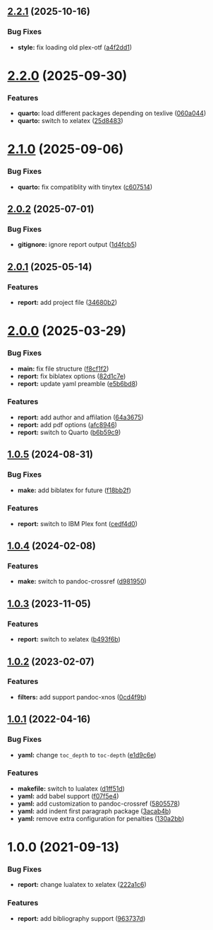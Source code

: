 ## [2.2.1](https://github.com/yamadharma/academic-laboratory-report-template/compare/v2.2.0...v2.2.1) (2025-10-16)


### Bug Fixes

* **style:** fix loading old plex-otf ([a4f2dd1](https://github.com/yamadharma/academic-laboratory-report-template/commit/a4f2dd1b92502379ea11269074626e2143efa771))



# [2.2.0](https://github.com/yamadharma/academic-laboratory-report-template/compare/v2.1.0...v2.2.0) (2025-09-30)


### Features

* **quarto:** load different packages depending on texlive ([060a044](https://github.com/yamadharma/academic-laboratory-report-template/commit/060a044832aeb6adc93fa0c1d951791ab2d51f62))
* **quarto:** switch to xelatex ([25d8483](https://github.com/yamadharma/academic-laboratory-report-template/commit/25d8483b39a2440d0463c185d055c233b5bc630f))



# [2.1.0](https://github.com/yamadharma/academic-laboratory-report-template/compare/v2.0.2...v2.1.0) (2025-09-06)


### Bug Fixes

* **quarto:** fix compatiblity with tinytex ([c607514](https://github.com/yamadharma/academic-laboratory-report-template/commit/c607514c96e3c43abd4805b96e409f33e464825a))



## [2.0.2](https://github.com/yamadharma/academic-laboratory-report-template/compare/v2.0.1...v2.0.2) (2025-07-01)


### Bug Fixes

* **gitignore:** ignore report output ([1d4fcb5](https://github.com/yamadharma/academic-laboratory-report-template/commit/1d4fcb5c4e60ad5f12ad8320e0589a42952e8a4a))



## [2.0.1](https://github.com/yamadharma/academic-laboratory-report-template/compare/v2.0.0...v2.0.1) (2025-05-14)


### Features

* **report:** add project file ([34680b2](https://github.com/yamadharma/academic-laboratory-report-template/commit/34680b24ba70cf61f0f8def4ce37c40e7e500189))



# [2.0.0](https://github.com/yamadharma/academic-laboratory-report-template/compare/v1.0.5...v2.0.0) (2025-03-29)


### Bug Fixes

* **main:** fix file structure ([f8cf1f2](https://github.com/yamadharma/academic-laboratory-report-template/commit/f8cf1f2b87fb7145c06163d0009750d4b9efaa18))
* **report:** fix biblatex options ([82d1c7e](https://github.com/yamadharma/academic-laboratory-report-template/commit/82d1c7edcfad3973bc6c4e2a1b87f4e9ec651380))
* **report:** update yaml preamble ([e5b6bd8](https://github.com/yamadharma/academic-laboratory-report-template/commit/e5b6bd803a9c46d8fb3ca91f526895becbf4be7f))


### Features

* **report:** add author and affilation ([64a3675](https://github.com/yamadharma/academic-laboratory-report-template/commit/64a3675af31d42703b2cdb7dcc217a8312b5e8a0))
* **report:** add pdf options ([afc8946](https://github.com/yamadharma/academic-laboratory-report-template/commit/afc894638b41a5bdc92a22243266a241ce2f9272))
* **report:** switch to Quarto ([b6b59c9](https://github.com/yamadharma/academic-laboratory-report-template/commit/b6b59c9c4bb2bf9fbfcea8663a0b93124be5caaf))



## [1.0.5](https://github.com/yamadharma/academic-laboratory-report-template/compare/v1.0.4...v1.0.5) (2024-08-31)


### Bug Fixes

* **make:** add biblatex for future ([f18bb2f](https://github.com/yamadharma/academic-laboratory-report-template/commit/f18bb2f6fc80f39f40abd20d276ce7038c7124df))


### Features

* **report:** switch to IBM Plex font ([cedf4d0](https://github.com/yamadharma/academic-laboratory-report-template/commit/cedf4d066120151c776c3a54151d84e06387f4b8))



## [1.0.4](https://github.com/yamadharma/academic-laboratory-report-template/compare/v1.0.3...v1.0.4) (2024-02-08)


### Features

* **make:** switch to pandoc-crossref ([d981950](https://github.com/yamadharma/academic-laboratory-report-template/commit/d981950aca35348a7489076b3f1a61f4b23be4d3))



## [1.0.3](https://github.com/yamadharma/academic-laboratory-report-template/compare/v1.0.2...v1.0.3) (2023-11-05)


### Features

* **report:** switch to xelatex ([b493f6b](https://github.com/yamadharma/academic-laboratory-report-template/commit/b493f6be6af9be6332019a0a680caca77c237b1d))



## [1.0.2](https://github.com/yamadharma/academic-laboratory-report-template/compare/v1.0.1...v1.0.2) (2023-02-07)


### Features

* **filters:** add support pandoc-xnos ([0cd4f9b](https://github.com/yamadharma/academic-laboratory-report-template/commit/0cd4f9b0c3602091c20bb2e3a7f4d3e6fc37b3fd))



## [1.0.1](https://github.com/yamadharma/academic-laboratory-report-template/compare/v1.0.0...v1.0.1) (2022-04-16)


### Bug Fixes

* **yaml:** change `toc_depth` to `toc-depth` ([e1d9c6e](https://github.com/yamadharma/academic-laboratory-report-template/commit/e1d9c6e3da06a4395032b573ad44a96b750bb6ba))


### Features

* **makefile:** switch to lualatex ([d1ff51d](https://github.com/yamadharma/academic-laboratory-report-template/commit/d1ff51db471deb33215c70a11621565103ce9f60))
* **yaml:** add babel support ([f07f5e4](https://github.com/yamadharma/academic-laboratory-report-template/commit/f07f5e44aa3ffc53257313ca03bd59bc4aa8239a))
* **yaml:** add customization to pandoc-crossref ([5805578](https://github.com/yamadharma/academic-laboratory-report-template/commit/5805578925d33cdd57e41d10e1803d901a8d4d9a))
* **yaml:** add indent first paragraph package ([3acab4b](https://github.com/yamadharma/academic-laboratory-report-template/commit/3acab4b91145b640f778bb2b2120aef57768f066))
* **yaml:** remove extra configuration for penalties ([130a2bb](https://github.com/yamadharma/academic-laboratory-report-template/commit/130a2bb5117ae0a26bcabcdb3da19a4310e06d70))



# 1.0.0 (2021-09-13)


### Bug Fixes

* **report:** change lualatex to xelatex ([222a1c6](https://github.com/yamadharma/academic-laboratory-report-template/commit/222a1c6dc83463ee664fa0c7aacce3c440ec073f))


### Features

* **report:** add bibliography support ([963737d](https://github.com/yamadharma/academic-laboratory-report-template/commit/963737df93a51fda70640586d421215b2a392464))




